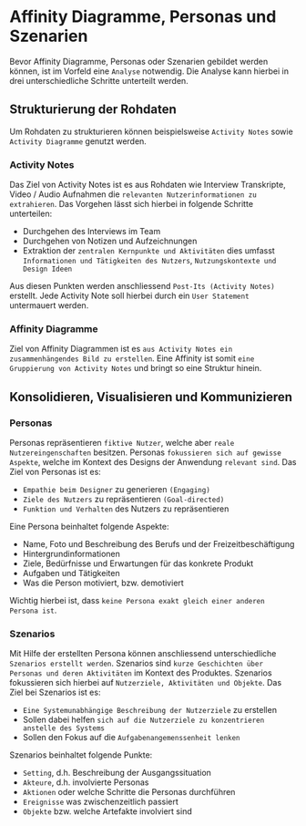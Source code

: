 # Affinity Diagramme, Personas und Szenarien
Bevor Affinity Diagramme, Personas oder Szenarien gebildet werden können, ist im Vorfeld eine `Analyse` notwendig.
Die Analyse kann hierbei in drei unterschiedliche Schritte unterteilt werden.

## Strukturierung der Rohdaten
Um Rohdaten zu strukturieren können beispielsweise `Activity Notes` sowie `Activity Diagramme` genutzt werden.

### Activity Notes
Das Ziel von Activity Notes ist es aus Rohdaten wie Interview Transkripte, Video / Audio Aufnahmen die `relevanten Nutzerinformationen zu extrahieren`.
Das Vorgehen lässt sich hierbei in folgende Schritte unterteilen:
* Durchgehen des Interviews im Team
* Durchgehen von Notizen und Aufzeichnungen
* Extraktion der `zentralen Kernpunkte und Aktivitäten` dies umfasst `Informationen und Tätigkeiten des Nutzers`, `Nutzungskontexte und Design Ideen`

Aus diesen Punkten werden anschliessend `Post-Its (Activity Notes)` erstellt. Jede Activity Note soll hierbei durch ein `User Statement` untermauert werden.

### Affinity Diagramme
Ziel von Affinity Diagrammen ist es `aus Activity Notes ein zusammenhängendes Bild zu erstellen`. Eine Affinity ist somit `eine Gruppierung von Activity Notes` und bringt so eine Struktur hinein.

## Konsolidieren, Visualisieren und Kommunizieren

### Personas
Personas repräsentieren `fiktive Nutzer`, welche aber `reale Nutzereingenschaften` besitzen. Personas `fokussieren sich auf gewisse Aspekte`, welche im Kontext des Designs der Anwendung `relevant sind`. 
Das Ziel von Personas ist es:
* `Empathie beim Designer` zu generieren `(Engaging)`
* `Ziele des Nutzers` zu repräsentieren `(Goal-directed)`
* `Funktion und Verhalten` des Nutzers zu repräsentieren

Eine Persona beinhaltet folgende Aspekte:
* Name, Foto und Beschreibung des Berufs und der Freizeitbeschäftigung
* Hintergrundinformationen
* Ziele, Bedürfnisse und Erwartungen für das konkrete Produkt
* Aufgaben und Tätigkeiten
* Was die Person motiviert, bzw. demotiviert

Wichtig hierbei ist, dass `keine Persona exakt gleich einer anderen Persona ist`.

### Szenarios
Mit Hilfe der erstellten Persona können anschliessend unterschiedliche `Szenarios erstellt werden`.
Szenarios sind `kurze Geschichten über Personas und deren Aktivitäten` im Kontext des Produktes. Szenarios fokussieren sich hierbei auf `Nutzerziele, Aktivitäten und Objekte`.
Das Ziel bei Szenarios ist es:
* `Eine Systemunabhängige Beschreibung der Nutzerziele` zu erstellen
* Sollen dabei helfen `sich auf die Nutzerziele zu konzentrieren anstelle des Systems`
* Sollen den Fokus auf die `Aufgabenangemenssenheit lenken`


Szenarios beinhaltet folgende Punkte:
* `Setting`, d.h. Beschreibung der Ausgangssituation
* `Akteure`, d.h. involvierte Personas
* `Aktionen` oder welche Schritte die Personas durchführen
* `Ereignisse` was zwischenzeitlich passiert
* `Objekte` bzw. welche Artefakte involviert sind
